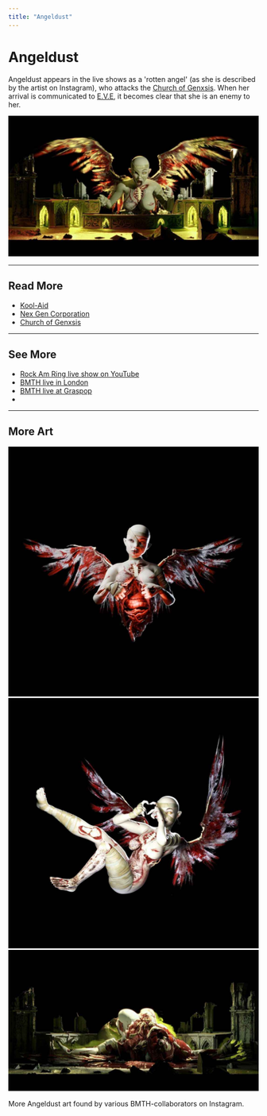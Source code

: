 ```yaml
---
title: "Angeldust"
---
```

# Angeldust

Angeldust appears in the live shows as a 'rotten angel' (as she is described by the artist on 
Instagram), who attacks the [Church of Genxsis](../lore/church). 
When her arrival is communicated to [E.V.E](eve), it becomes clear that she is an enemy to her.

![Snapinsta.app_420366895_392572589824770_3198707577784132863_n_1024.jpg](../../Resources/characters/angeldust/Snapinsta.app_420366895_392572589824770_3198707577784132863_n_1024.jpg)

***

## Read More

- [Kool-Aid](../music/song-koolaid)
- [Nex Gen Corporation](../lore/nex-gen-corporation)
- [Church of Genxsis](../lore/church)

***

## See More

- [Rock Am Ring live show on YouTube](https://www.youtube.com/watch?v=zSwqLsuJRY0&pp=ygUebGl2ZSBzaG93IGJyaW5nIG1lIHRoZSBob3Jpem9u)
- [BMTH live in London](https://www.youtube.com/watch?v=iDLwJ_ZqMk8)
- [BMTH live at Graspop](https://www.youtube.com/watch?v=YNhjDaZmaac)
- 

***

## More Art

![Snapinsta.app_419285522_396189546210516_8103701970798932103_n_1080.jpg](../../Resources/characters/angeldust/Snapinsta.app_419285522_396189546210516_8103701970798932103_n_1080.jpg)
![Snapinsta.app_420586154_2161014334245862_7991196059243332298_n_1080.jpg](../../Resources/characters/angeldust/Snapinsta.app_420586154_2161014334245862_7991196059243332298_n_1080.jpg)
![Snapinsta.app_421965101_1714557015704404_8347097338448662242_n_1024.jpg](../../Resources/characters/angeldust/Snapinsta.app_421965101_1714557015704404_8347097338448662242_n_1024.jpg)

More Angeldust art found by various BMTH-collaborators on Instagram.